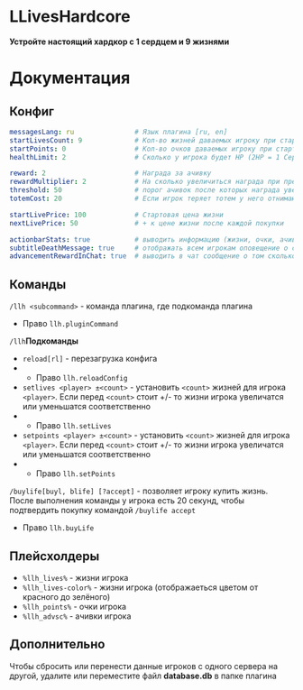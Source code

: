 # LLivesHardcore
**Устройте настоящий хардкор с 1 сердцем и 9 жизнями**

# Документация
## Конфиг


```yml
messagesLang: ru               # Язык плагина [ru, en]
startLivesCount: 9             # Кол-во жизней даваемых игроку при старте
startPoints: 0                 # Кол-во очков даваемых игроку при старте
healthLimit: 2                 # Сколько у игрока будет HP (2HP = 1 Сердце), 20 - чтобы отключить

reward: 2                      # Награда за ачивку
rewardMultiplier: 2            # На сколько увеличиться награда при преодолении каждых x threshold ачивок
threshold: 50                  # порог ачивок после которых награда увеличиваеться
totemCost: 20                  # Если игрок теряет тотем у него отнимают 20 очков, если у игрока очков не хватает, тотем не сработает (0 - чтобы отключить)

startLivePrice: 100            # Стартовая цена жизни
nextLivePrice: 50              # + к цене жизни после каждой покупки

actionbarStats: true           # выводить информацию (жизни, очки, ачивки) в экшнбар
subtitleDeathMessage: true     # отображать всем игрокам оповещение о смерти игрока
advancementRewardInChat: true  # выводить в чат сообщение о том сколько очков вы получили за выполнение ачивки
```
## Команды
`/llh <subcommand>` -  команда плагина, где <subcommand> подкоманда плагина
- Право `llh.pluginCommand`

`/llh`**Подкоманды**
- `reload[rl]` - перезагрузка конфига
- - Право `llh.reloadConfig`
- `setlives <player> ±<count>` - установить `<count>` жизней для игрока `<player>`. Если перед `<count>` стоит +/- то жизни игрока увеличатся или уменьшатся соответственно
- - Право `llh.setLives`
- `setpoints <player> ±<count>` - установить `<count>` жизней для игрока `<player>`. Если перед `<count>` стоит +/- то жизни игрока увеличатся или уменьшатся соответственно
- - Право `llh.setPoints`

`/buylife[buyl, blife] [?accept]` - позволяет игроку купить жизнь. После выполнения команды у игрока есть 20 секунд, чтобы подтвердить покупку командой `/buylife accept`
- Право `llh.buyLife`

## Плейсхолдеры
* `%llh_lives%` - жизни игрока
* `%llh_lives-color%` - жизни игрока (отображаеться цветом от красного до зелёного)
* `%llh_points%` - очки игрока
* `%llh_advsc%` - ачивки игрока

## Дополнительно
Чтобы сбросить или перенести данные игроков с одного сервера на другой, удалите или переместите файл **database.db** в папке плагина
